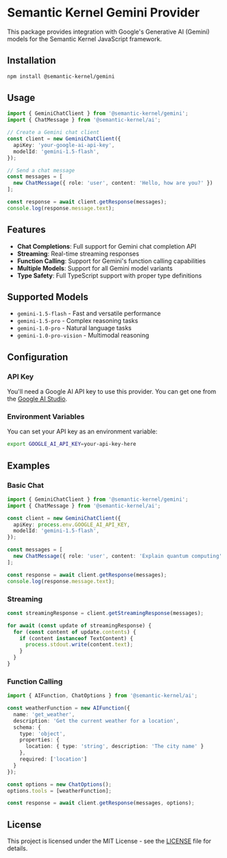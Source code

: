 # Semantic Kernel Gemini Provider

This package provides integration with Google's Generative AI (Gemini) models for the Semantic Kernel JavaScript framework.

## Installation

```bash
npm install @semantic-kernel/gemini
```

## Usage

```typescript
import { GeminiChatClient } from '@semantic-kernel/gemini';
import { ChatMessage } from '@semantic-kernel/ai';

// Create a Gemini chat client
const client = new GeminiChatClient({
  apiKey: 'your-google-ai-api-key',
  modelId: 'gemini-1.5-flash',
});

// Send a chat message
const messages = [
  new ChatMessage({ role: 'user', content: 'Hello, how are you?' })
];

const response = await client.getResponse(messages);
console.log(response.message.text);
```

## Features

- **Chat Completions**: Full support for Gemini chat completion API
- **Streaming**: Real-time streaming responses
- **Function Calling**: Support for Gemini's function calling capabilities
- **Multiple Models**: Support for all Gemini model variants
- **Type Safety**: Full TypeScript support with proper type definitions

## Supported Models

- `gemini-1.5-flash` - Fast and versatile performance
- `gemini-1.5-pro` - Complex reasoning tasks  
- `gemini-1.0-pro` - Natural language tasks
- `gemini-1.0-pro-vision` - Multimodal reasoning

## Configuration

### API Key

You'll need a Google AI API key to use this provider. You can get one from the [Google AI Studio](https://aistudio.google.com/app/apikey).

### Environment Variables

You can set your API key as an environment variable:

```bash
export GOOGLE_AI_API_KEY=your-api-key-here
```

## Examples

### Basic Chat

```typescript
import { GeminiChatClient } from '@semantic-kernel/gemini';
import { ChatMessage } from '@semantic-kernel/ai';

const client = new GeminiChatClient({
  apiKey: process.env.GOOGLE_AI_API_KEY,
  modelId: 'gemini-1.5-flash',
});

const messages = [
  new ChatMessage({ role: 'user', content: 'Explain quantum computing' })
];

const response = await client.getResponse(messages);
console.log(response.message.text);
```

### Streaming

```typescript
const streamingResponse = client.getStreamingResponse(messages);

for await (const update of streamingResponse) {
  for (const content of update.contents) {
    if (content instanceof TextContent) {
      process.stdout.write(content.text);
    }
  }
}
```

### Function Calling

```typescript
import { AIFunction, ChatOptions } from '@semantic-kernel/ai';

const weatherFunction = new AIFunction({
  name: 'get_weather',
  description: 'Get the current weather for a location',
  schema: {
    type: 'object',
    properties: {
      location: { type: 'string', description: 'The city name' }
    },
    required: ['location']
  }
});

const options = new ChatOptions();
options.tools = [weatherFunction];

const response = await client.getResponse(messages, options);
```

## License

This project is licensed under the MIT License - see the [LICENSE](../../LICENSE) file for details.